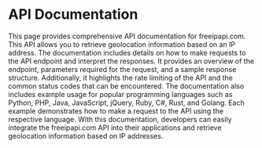 # API Documentation
This page provides comprehensive API documentation for freeipapi.com. This API allows you to retrieve geolocation information based on an IP address. The documentation includes details on how to make requests to the API endpoint and interpret the responses. It provides an overview of the endpoint, parameters required for the request, and a sample response structure. Additionally, it highlights the rate limiting of the API and the common status codes that can be encountered. The documentation also includes example usage for popular programming languages such as Python, PHP, Java, JavaScript, jQuery, Ruby, C#, Rust, and Golang. Each example demonstrates how to make a request to the API using the respective language. With this documentation, developers can easily integrate the freeipapi.com API into their applications and retrieve geolocation information based on IP addresses.

